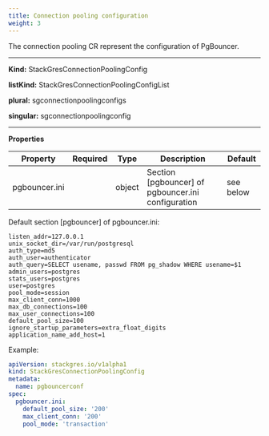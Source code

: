 ```yaml
---
title: Connection pooling configuration
weight: 3
---
```


The connection pooling CR represent the configuration of PgBouncer.

___

**Kind:** StackGresConnectionPoolingConfig

**listKind:** StackGresConnectionPoolingConfigList

**plural:** sgconnectionpoolingconfigs

**singular:** sgconnectionpoolingconfig
___

**Properties**

| Property | Required | Type | Description | Default |
|-----------|------|------|-------------|------|
| pgbouncer.ini |   | object  | Section [pgbouncer] of pgbouncer.ini configuration | see below |

Default section [pgbouncer] of pgbouncer.ini:

```shell
listen_addr=127.0.0.1
unix_socket_dir=/var/run/postgresql
auth_type=md5
auth_user=authenticator
auth_query=SELECT usename, passwd FROM pg_shadow WHERE usename=$1
admin_users=postgres
stats_users=postgres
user=postgres
pool_mode=session
max_client_conn=1000
max_db_connections=100
max_user_connections=100
default_pool_size=100
ignore_startup_parameters=extra_float_digits
application_name_add_host=1
```

Example:

```yaml
apiVersion: stackgres.io/v1alpha1
kind: StackGresConnectionPoolingConfig
metadata:
  name: pgbouncerconf
spec:
  pgbouncer.ini:
    default_pool_size: '200'
    max_client_conn: '200'
    pool_mode: 'transaction'
```

